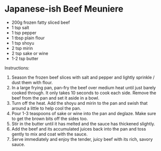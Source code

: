 # Japanese-ish Beef Meuniere

* 200g frozen fatty sliced beef
* 1 tsp salt
* 1 tsp pepper
* 1 tbsp plain flour
* 1 tsp shoyu
* 2 tsp mirin
* 2 tsp sake or wine
* 1-2 tsp butter

Instructions:

1. Season the frozen beef slices with salt and pepper and lightly sprinkle / dust them with flour.
2. In a large frying pan, pan-fry the beef over medium heat until just barely cooked through. It only takes 10 seconds
   to cook each side. Remove the beef from the pan and set it aside in a bowl.
3. Turn off the heat. Add the shoyu and mirin to the pan and swish that around a little to help cool the pan.
4. Pour 1-3 teaspoons of sake or wine into the pan and deglaze. Make sure to get the brown bits off the sides too.
5. Stir in the butter until it has melted and the sauce has thickened slightly.
6. Add the beef and its accumulated juices back into the pan and toss gently to mix and coat with the sauce.
7. Serve immediately and enjoy the tender, juicy beef with its rich, savory sauce.